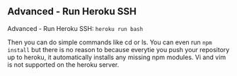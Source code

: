 ## Advanced - Run Heroku SSH
Advanced - Run Heroku SSH:
`heroku run bash`

Then you can do simple commands like cd or ls. You can even run `npm install` but there is no reason to because everytie you push your repository up to heroku, it automatically installs any missing npm modules. Vi and vim is not supported on the heroku server.
